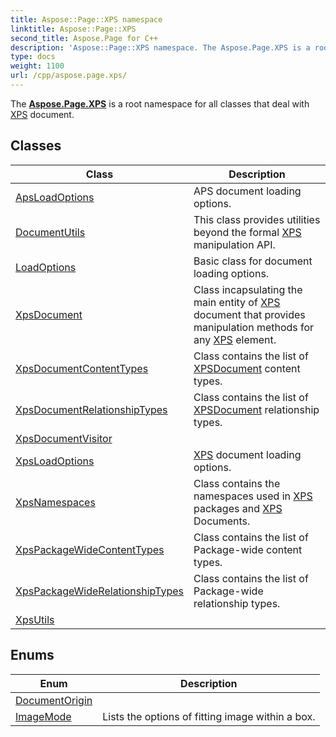 ```yaml
---
title: Aspose::Page::XPS namespace
linktitle: Aspose::Page::XPS
second_title: Aspose.Page for C++
description: 'Aspose::Page::XPS namespace. The Aspose.Page.XPS is a root namespace for all classes that deal with XPS document in C++.'
type: docs
weight: 1100
url: /cpp/aspose.page.xps/
---
```


The **[Aspose.Page.XPS](./)** is a root namespace for all classes that deal with [XPS](./) document.

## Classes

| Class | Description |
| --- | --- |
| [ApsLoadOptions](./apsloadoptions/) | APS document loading options. |
| [DocumentUtils](./documentutils/) | This class provides utilities beyond the formal [XPS](./) manipulation API. |
| [LoadOptions](./loadoptions/) | Basic class for document loading options. |
| [XpsDocument](./xpsdocument/) | Class incapsulating the main entity of [XPS](./) document that provides manipulation methods for any [XPS](./) element. |
| [XpsDocumentContentTypes](./xpsdocumentcontenttypes/) | Class contains the list of [XPS](./)[Document](../aspose.page/document/) content types. |
| [XpsDocumentRelationshipTypes](./xpsdocumentrelationshiptypes/) | Class contains the list of [XPS](./)[Document](../aspose.page/document/) relationship types. |
| [XpsDocumentVisitor](./xpsdocumentvisitor/) |  |
| [XpsLoadOptions](./xpsloadoptions/) | [XPS](./) document loading options. |
| [XpsNamespaces](./xpsnamespaces/) | Class contains the namespaces used in [XPS](./) packages and [XPS](./) Documents. |
| [XpsPackageWideContentTypes](./xpspackagewidecontenttypes/) | Class contains the list of Package-wide content types. |
| [XpsPackageWideRelationshipTypes](./xpspackagewiderelationshiptypes/) | Class contains the list of Package-wide relationship types. |
| [XpsUtils](./xpsutils/) |  |
## Enums

| Enum | Description |
| --- | --- |
| [DocumentOrigin](./documentorigin/) |  |
| [ImageMode](./imagemode/) | Lists the options of fitting image within a box. |
